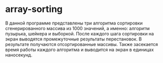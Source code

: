 # array-sorting
В данной программе представлены три алгоритма сортировки сгенерированного массива из 1000 значений, а именно: алгоритм пузырька, шейкера и выборкой. После каждого шага сортировки на экран выводятся промежуточные результаты перестановок. В результате получаются отсортированные массивы. Также засекается время работы каждого алгоритма и выводится на экран в единицах наносекунд. 
